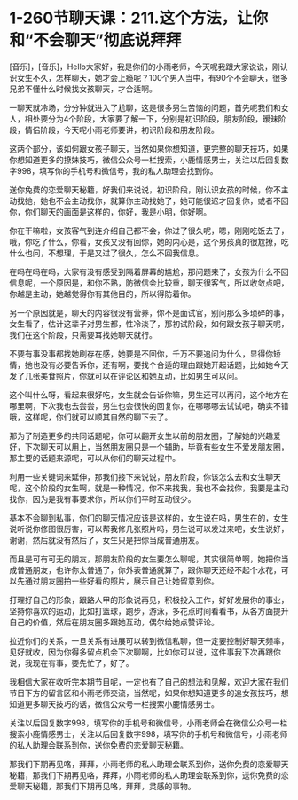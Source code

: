 # 1-260节聊天课：211.这个方法，让你和“不会聊天”彻底说拜拜

[音乐]，[音乐]，Hello大家好，我是你们的小雨老师，今天呢我跟大家说说，刚认识女生不久，怎样聊天，她才会上瘾呢？100个男人当中，有90个不会聊天，很多兄弟不懂什么时候找女孩聊天，才合适啊。

一聊天就冷场，分分钟就进入了尬聊，这是很多男生苦恼的问题，首先呢我们和女人，相处要分为4个阶段，大家要了解一下，分别是初识阶段，朋友阶段，暧昧阶段，情侣阶段，今天呢小雨老师要讲，初识阶段和朋友阶段。

这两个部分，该如何跟女孩子聊天，当然如果你想知道，更完整的聊天技巧，如果你想知道更多的撩妹技巧，微信公众号一栏搜索，小鹿情感男士，关注以后回复数字998，填写你的手机号和微信号，我的私人助理会找到你。

送你免费的恋爱聊天秘籍，好我们来说说，初识阶段，刚认识女孩的时候，你不主动找她，她也不会主动找你，就算你主动找她了，她可能很迟才回复你，或者不回你，你们聊天的画面是这样的，你好，我是小明，你好啊。

你在干嘛啦，女孩客气到连介绍自己都不会，你过了很久呢，嗯，刚刚吃饭去了，哦，你吃了什么，你看，女孩又没有回你，她的内心是，这个男孩真的很尬撩，吃什么也问，不想理，于是又过了很久，怎么不回我信息。

在吗在吗在吗，大家有没有感受到隔着屏幕的尴尬，那问题来了，女孩为什么不回信息呢，一个原因是，和你不熟，防微信会比较重，聊天很客气，所以收敛点吧，你越是主动，她越觉得你有其他目的，所以得防着你。

另一个原因就是，聊天的内容很没有营养，你不是面试官，别问那么多琐碎的事，女生看了，估计这辈子对男生都，性冷淡了，那初试阶段，如何跟女孩子聊天呢，我们在这个阶段，只需要耳找她聊天就行。

不要有事没事都找她刷存在感，她要是不回你，千万不要追问为什么，显得你矫情，她也没有必要告诉你，还有啊，要找个合适的理由跟她开起话题，比如她今天发了几张美食照片，你就可以在评论区和她互动，比如男生可以问。

这个叫什么呀，看起来很好吃，女生就会告诉你嘛，男生还可以再问，这个地方在哪里啊，下次我也去尝尝，男生也会很快的回复你，在哪哪哪去试试吧，确实不错哦，这样呢，你们就可以顺其自然的聊下去了。

那为了制造更多的共同话题呢，你可以翻开女生以前的朋友圈，了解她的兴趣爱好，下次聊天可以用上，当然朋友圈只是一个辅助，毕竟有些女生不爱发朋友圈，那主要的话题来源呢，可以从你们的聊天过程中。

利用一些关键词来延伸，那我们接下来说说，朋友阶段，你该怎么去和女生聊天呢，这个阶段的女生啊，就是一种情况，你不来找我，我也不会找你，我要是主动找你，因为是我有事要求你，所以你们平时互动很少。

基本不会聊到私事，你们的聊天情况应该是这样的，女生说在吗，男生在的，女生说听说你修图很厉害，可以帮我修几张照片吗，男生说可以发过来吧，女生说好，谢谢，然后就没有然后了，女生只是把你当成普通朋友。

而且是可有可无的朋友，那朋友阶段的女生要怎么聊呢，其实很简单啊，她把你当成普通朋友，也许你太普通了，你外表普通就算了，跟你聊天还经不起个水花，可以先通过朋友圈拍一些好看的照片，展示自己让她留意到你。

打理好自己的形象，跟路人甲的形象说再见，积极投入工作，好好发展你的事业，坚持你喜欢的运动，比如打篮球，跑步，游泳，多花点时间看看书，从各方面提升自己的价值，然后在朋友圈多跟她互动，偶尔给她点赞评论。

拉近你们的关系，一旦关系有进展可以转到微信私聊，但一定要控制好聊天频率，见好就收，因为你得多留点机会下次聊啊，比如你可以说，这件事我下次再跟你说，我现在有事，要先忙了，好了。

我相信大家在收听完本期节目呢，一定也有了自己的想法和见解，欢迎大家在我们节目下方的留言区和小雨老师交流，当然呢，如果你想知道更多的追女孩技巧，想知道更多聊天技巧的话，微信公众号一栏搜索小鹿情感男士。

关注以后回复数字998，填写你的手机号和微信号，小雨老师会在微信公众号一栏搜索小鹿情感男士，关注以后回复数字998，填写你的手机号和微信号，小雨老师的私人助理会联系到你，送你免费的恋爱聊天秘籍。

那我们下期再见咯，拜拜，小雨老师的私人助理会联系到你，送你免费的恋爱聊天秘籍，那我们下期再见咯，拜拜，小雨老师的私人助理会联系到你，送你免费的恋爱聊天秘籍，那我们下期再见咯，拜拜，灵感的事物。

